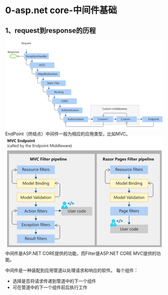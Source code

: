 # 0-asp.net core-中间件基础
## 1、request到response的历程
![2024-10-17-13-20-39.png](./images/2024-10-17-13-20-39.png)
EndPoint（终结点）中间件一般为相应的应用类型，比如MVC。
![2024-10-17-13-57-55.png](./images/2024-10-17-13-57-55.png)
中间件是ASP.NET CORE提供的功能，而Filter是ASP.NET CORE MVC提供的功能。

中间件是一种装配到应用管道以处理请求和响应的软件。 每个组件：
- 选择是否将请求传递到管道中的下一个组件
- 可在管道中的下一个组件前后执行工作

